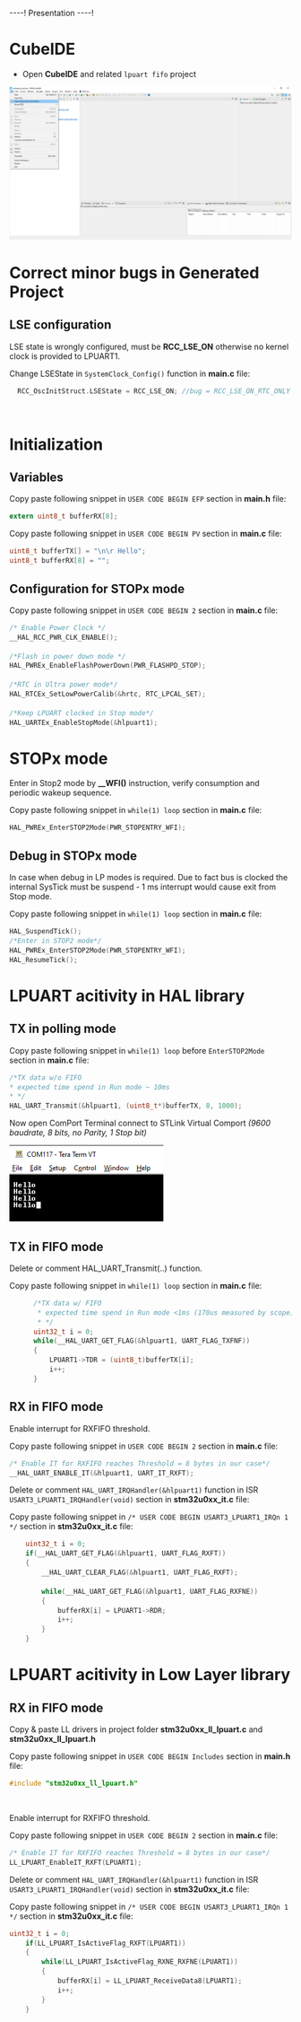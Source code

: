 ----!
Presentation
----!

# CubeIDE
- Open **CubeIDE** and related `lpuart fifo` project

![image](./img/open_project.png)

# Correct minor bugs in Generated Project
## LSE configuration
LSE state is wrongly configured, must be **RCC_LSE_ON** otherwise no kernel clock is provided to LPUART1.

Change LSEState in `SystemClock_Config()` function in **main.c** file:

```c
  RCC_OscInitStruct.LSEState = RCC_LSE_ON; //bug = RCC_LSE_ON_RTC_ONLY
```
<br />

# Initialization

## Variables
Copy paste following snippet in `USER CODE BEGIN EFP` section in **main.h** file:

```c
extern uint8_t bufferRX[8];
```

Copy paste following snippet in `USER CODE BEGIN PV` section in **main.c** file:

```c
uint8_t bufferTX[] = "\n\r Hello";
uint8_t bufferRX[8] = "";
```

## Configuration for STOPx mode
Copy paste following snippet in `USER CODE BEGIN 2` section in **main.c** file:

```c
/* Enable Power Clock */
__HAL_RCC_PWR_CLK_ENABLE();

/*Flash in power down mode */
HAL_PWREx_EnableFlashPowerDown(PWR_FLASHPD_STOP);

/*RTC in Ultra power mode*/
HAL_RTCEx_SetLowPowerCalib(&hrtc, RTC_LPCAL_SET);

/*Keep LPUART clocked in Stop mode*/
HAL_UARTEx_EnableStopMode(&hlpuart1);
```

# STOPx mode
Enter in Stop2 mode by **__WFI()** instruction, verify consumption and periodic wakeup sequence.

Copy paste following snippet in `while(1) loop` section in **main.c** file:

```c
HAL_PWREx_EnterSTOP2Mode(PWR_STOPENTRY_WFI); 
```

## Debug in STOPx mode
In case when debug in LP modes is required. Due to fact bus is clocked the internal SysTick must be suspend - 1 ms interrupt would cause exit from Stop mode.

Copy paste following snippet in `while(1) loop` section in **main.c** file:

```c
HAL_SuspendTick();
/*Enter in STOP2 mode*/
HAL_PWREx_EnterSTOP2Mode(PWR_STOPENTRY_WFI); 
HAL_ResumeTick();
```

# LPUART acitivity in HAL library

## TX in polling mode
Copy paste following snippet in `while(1) loop` before `EnterSTOP2Mode` section in **main.c** file:

```c
/*TX data w/o FIFO
* expected time spend in Run mode ~ 10ms
* */
HAL_UART_Transmit(&hlpuart1, (uint8_t*)bufferTX, 8, 1000);
```
<p> </p>

Now open ComPort Terminal connect to STLink Virtual Comport *(9600 baudrate, 8 bits, no Parity, 1 Stop bit)*

<p> </p>

![image](./img/terminal.png)

<p> </p>

## TX in FIFO mode
Delete or comment HAL_UART_Transmit(..) function.

Copy paste following snippet in `while(1) loop` section in **main.c** file:

```c
	  /*TX data w/ FIFO
	   * expected time spend in Run mode <1ms (170us measured by scope)
	   * */
	  uint32_t i = 0;
	  while(__HAL_UART_GET_FLAG(&hlpuart1, UART_FLAG_TXFNF))
	  {
		  LPUART1->TDR = (uint8_t)bufferTX[i];
		  i++;
	  }
```

## RX in FIFO mode

Enable interrupt for RXFIFO threshold.

Copy paste following snippet in `USER CODE BEGIN 2` section in **main.c** file:

```c
/* Enable IT for RXFIFO reaches Threshold = 8 bytes in our case*/
__HAL_UART_ENABLE_IT(&hlpuart1, UART_IT_RXFT);
```
<p> </p>

Delete or comment `HAL_UART_IRQHandler(&hlpuart1)` function in ISR `USART3_LPUART1_IRQHandler(void)` section in **stm32u0xx_it.c** file:

<p> </p>

Copy paste following snippet in `/* USER CODE BEGIN USART3_LPUART1_IRQn 1 */` section in **stm32u0xx_it.c** file:

```c
	uint32_t i = 0;
	if(__HAL_UART_GET_FLAG(&hlpuart1, UART_FLAG_RXFT))
	{
		__HAL_UART_CLEAR_FLAG(&hlpuart1, UART_FLAG_RXFT);

		while(__HAL_UART_GET_FLAG(&hlpuart1, UART_FLAG_RXFNE))
		{
			bufferRX[i] = LPUART1->RDR;
			i++;
		}
	}
```

# LPUART acitivity in Low Layer library
## RX in FIFO mode

Copy & paste LL drivers in project folder  **stm32u0xx_ll_lpuart.c** and **stm32u0xx_ll_lpuart.h**

Copy paste following snippet in `USER CODE BEGIN Includes` section in **main.h** file:

```c
#include "stm32u0xx_ll_lpuart.h"
```
<br />

Enable interrupt for RXFIFO threshold.

Copy paste following snippet in `USER CODE BEGIN 2` section in **main.c** file:

```c
/* Enable IT for RXFIFO reaches Threshold = 8 bytes in our case*/
LL_LPUART_EnableIT_RXFT(LPUART1);
```
<p> </p>

Delete or comment `HAL_UART_IRQHandler(&hlpuart1)` function in ISR `USART3_LPUART1_IRQHandler(void)` section in **stm32u0xx_it.c** file:

<p> </p>

Copy paste following snippet in `/* USER CODE BEGIN USART3_LPUART1_IRQn 1 */` section in **stm32u0xx_it.c** file:

```c
uint32_t i = 0;
	if(LL_LPUART_IsActiveFlag_RXFT(LPUART1))
	{
		while(LL_LPUART_IsActiveFlag_RXNE_RXFNE(LPUART1))
		{
			bufferRX[i] = LL_LPUART_ReceiveData8(LPUART1);
			i++;
		}
	}
```